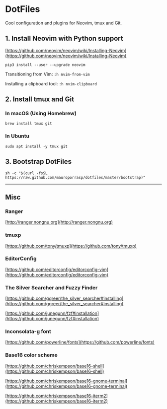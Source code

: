 # DotFiles

Cool configuration and plugins for Neovim, tmux and Git.


## 1. Install Neovim with Python support

[https://github.com/neovim/neovim/wiki/Installing-Neovim](https://github.com/neovim/neovim/wiki/Installing-Neovim)

````
pip3 install --user --upgrade neovim
````

Transitioning from Vim: `:h nvim-from-vim`

Installing a clipboard tool: `:h nvim-clipboard`


## 2. Install tmux and Git


### In macOS (Using Homebrew)

````
brew install tmux git
````


### In Ubuntu

````
sudo apt install -y tmux git
````


## 3. Bootstrap DotFiles

````
sh -c "$(curl -fsSL https://raw.github.com/mauroporrasp/dotfiles/master/bootstrap)"
````


________________


## Misc


### Ranger

[http://ranger.nongnu.org](http://ranger.nongnu.org)


### tmuxp

[https://github.com/tony/tmuxp](https://github.com/tony/tmuxp)


### EditorConfig

[https://github.com/editorconfig/editorconfig-vim](https://github.com/editorconfig/editorconfig-vim)


### The Silver Searcher and Fuzzy Finder

[https://github.com/ggreer/the_silver_searcher#installing](https://github.com/ggreer/the_silver_searcher#installing)

[https://github.com/junegunn/fzf#installation](https://github.com/junegunn/fzf#installation)


### Inconsolata-g font

[https://github.com/powerline/fonts](https://github.com/powerline/fonts)


### Base16 color scheme

[https://github.com/chriskempson/base16-shell](https://github.com/chriskempson/base16-shell)

[https://github.com/chriskempson/base16-gnome-terminal](https://github.com/chriskempson/base16-gnome-terminal)

[https://github.com/chriskempson/base16-iterm2](https://github.com/chriskempson/base16-iterm2)
